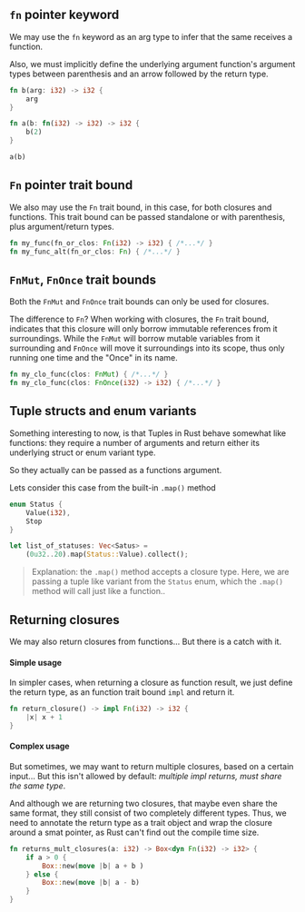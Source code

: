 ## ``fn`` pointer keyword 
We may use the ``fn`` keyword as an arg type to infer that the same receives a function. 

Also, we must implicitly define the underlying argument function's argument types between parenthesis and an arrow followed by the return type.

```rust
fn b(arg: i32) -> i32 {
	arg
}

fn a(b: fn(i32) -> i32) -> i32 {
	b(2)
}

a(b)
```

## ``Fn`` pointer trait bound
We also may use the ``Fn``  trait bound, in this case, for both closures and functions. This trait bound can be passed standalone or with parenthesis, plus argument/return types.

```rust
fn my_func(fn_or_clos: Fn(i32) -> i32) { /*...*/ }
fn my_func_alt(fn_or_clos: Fn) { /*...*/ }
```

## ``FnMut``, ``FnOnce`` trait bounds
Both the ``FnMut`` and ``FnOnce`` trait bounds can only be used for closures. 

The difference to ``Fn``? When working with closures, the ``Fn`` trait bound, indicates that this closure will only borrow immutable references from it surroundings. 
While the ``FnMut`` will borrow mutable variables from it surrounding and ``FnOnce`` will move it surroundings into its scope, thus only running one time and the "Once" in its name.

```rust
fn my_clo_func(clos: FnMut) { /*...*/ }
fn my_clo_func(clos: FnOnce(i32) -> i32) { /*...*/ }
```

## Tuple structs and enum variants
Something interesting to now, is that Tuples in Rust behave somewhat like functions: they require a number of arguments and return either its underlying struct or enum variant type.

So they actually can be passed as a functions argument. 

Lets consider this case from the built-in ``.map()`` method
```rust
enum Status {
	Value(i32),
	Stop
}

let list_of_statuses: Vec<Satus> =
	(0u32..20).map(Status::Value).collect();
```
> Explanation: the ``.map()`` method accepts a closure type. Here, we are passing a tuple like variant from the ``Status`` enum, which the ``.map()`` method will call just like a function..

## Returning closures
We may also return closures from functions... But there is a catch with it.

#### Simple usage
In simpler cases, when returning a closure as function result, we just define the return type, as an function trait bound ``impl`` and return it.

```rust
fn return_closure() -> impl Fn(i32) -> i32 {
	|x| x + 1
}
```

#### Complex usage
But sometimes, we may want to return multiple closures, based on a certain input... But this isn't allowed by default: _multiple impl returns, must share the same type_. 

And although we are returning two closures, that maybe even share the same format, they still consist of two completely different types. 
Thus, we need to annotate the return type as a trait object and wrap the closure around a smat pointer, as Rust can't find out the compile time size.

```rust
fn returns_mult_closures(a: i32) -> Box<dyn Fn(i32) -> i32> {
	if a > 0 {
		Box::new(move |b| a + b )
	} else {
		Box::new(move |b| a - b)
	}
}
```